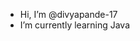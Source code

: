 -  Hi, I’m @divyapande-17
-  I’m currently learning Java 

<!---
divyapande-17/divyapande-17 is a ✨ special ✨ repository because its `README.md` (this file) appears on your GitHub profile.
You can click the Preview link to take a look at your changes.
--->
